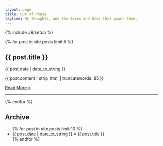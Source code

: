 ```yaml
---
layout: page
title: Out of Phase
tagline: My thoughts, and the Zeros and Ones that power them.
---
```

{% include JB/setup %}

{% for post in site.posts limit:5 %}

## {{ post.title }}
{{ post.date | date_to_string }}

{{ post.content | strip_html | truncatewords: 85 }}

<a class="btn" href="{{ post.url }}">Read More &raquo;</a>

---
{% endfor %}

## Archive

<ul class="posts">
  {% for post in site.posts limit:10 %}
    <li><span>{{ post.date | date_to_string }}</span> &raquo; <a href="{{ BASE_PATH }}{{ post.url }}">{{ post.title }}</a></li>
  {% endfor %}
</ul>

